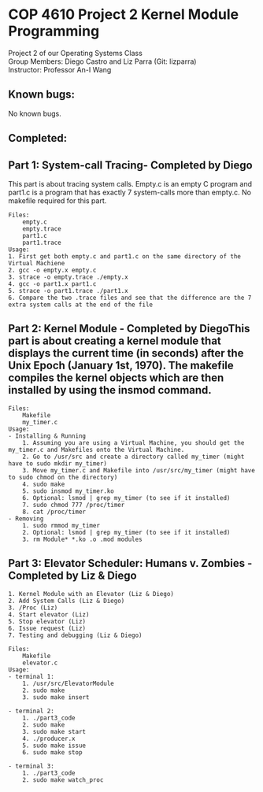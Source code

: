 # COP 4610 Project 2 Kernel Module Programming <br>

Project 2 of our Operating Systems Class<br>
Group Members: Diego Castro and Liz Parra (Git: lizparra)<br>
Instructor: Professor An-I Wang<br>

## Known bugs:
No known bugs.

## Completed:
## Part 1: System-call Tracing- Completed by Diego
This part is about tracing system calls. Empty.c is an empty C program and part1.c is a program that has exactly 7 system-calls more than empty.c. No makefile required for this part.
        
    Files:
        empty.c
        empty.trace
        part1.c
        part1.trace
	Usage: 
	1. First get both empty.c and part1.c on the same directory of the Virtual Machiene
	2. gcc -o empty.x empty.c
	3. strace -o empty.trace ./empty.x
	4. gcc -o part1.x part1.c
	5. strace -o part1.trace ./part1.x
	6. Compare the two .trace files and see that the difference are the 7 extra system calls at the end of the file

 ## Part 2: Kernel Module - Completed by DiegoThis part is about creating a kernel module that displays the current time (in seconds) after the Unix Epoch (January 1st, 1970). The makefile compiles the kernel objects which are then installed by using the insmod command.

    Files:
        Makefile
        my_timer.c
	Usage: 
	- Installing & Running
		1. Assuming you are using a Virtual Machine, you should get the my_timer.c and Makefiles onto the Virtual Machine.
		2. Go to /usr/src and create a directory called my_timer (might have to sudo mkdir my_timer)
		3. Move my_timer.c and Makefile into /usr/src/my_timer (might have to sudo chmod on the directory)
		4. sudo make
		5. sudo insmod my_timer.ko
		6. Optional: lsmod | grep my_timer (to see if it installed)
		7. sudo chmod 777 /proc/timer
		8. cat /proc/timer
	- Removing
		1. sudo rmmod my_timer
		2. Optional: lsmod | grep my_timer (to see if it installed)
		3. rm Module* *.ko .o .mod modules

## Part 3: Elevator Scheduler: Humans v. Zombies - Completed by Liz & Diego
    1. Kernel Module with an Elevator (Liz & Diego)
    2. Add System Calls (Liz & Diego)
    3. /Proc (Liz)
    4. Start elevator (Liz)
    5. Stop elevator (Liz)
    6. Issue request (Liz)
    7. Testing and debugging (Liz & Diego)

    Files:
        Makefile
        elevator.c
	Usage: 
    - terminal 1: 
		1. /usr/src/ElevatorModule
		2. sudo make
		3. sudo make insert

    - terminal 2:
		1. ./part3_code
		2. sudo make
		3. sudo make start
		4. ./producer.x 
		5. sudo make issue
		6. sudo make stop 

    - terminal 3:
		1. ./part3_code
		2. sudo make watch_proc
